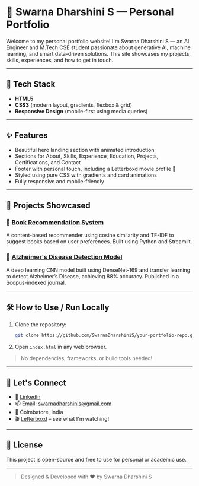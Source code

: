 # 💼 Swarna Dharshini S — Personal Portfolio

Welcome to my personal portfolio website! I'm Swarna Dharshini S — an AI Engineer and M.Tech CSE student passionate about generative AI, machine learning, and smart data-driven solutions. This site showcases my projects, skills, experiences, and how to get in touch.

---

## 🧩 Tech Stack

- **HTML5**
- **CSS3** (modern layout, gradients, flexbox & grid)
- **Responsive Design** (mobile-first using media queries)

---

## ✨ Features

- Beautiful hero landing section with animated introduction
- Sections for About, Skills, Experience, Education, Projects, Certifications, and Contact
- Footer with personal touch, including a Letterboxd movie profile 🍿
- Styled using pure CSS with gradients and card animations
- Fully responsive and mobile-friendly

---

## 🚀 Projects Showcased

### 📌 [Book Recommendation System](https://github.com/SwarnaDharshiniS/BookRecommendationSystem)
A content-based recommender using cosine similarity and TF-IDF to suggest books based on user preferences. Built using Python and Streamlit.

### 🧠 [Alzheimer's Disease Detection Model](https://github.com/SwarnaDharshiniS/alzheimers_prediction)
A deep learning CNN model built using DenseNet-169 and transfer learning to detect Alzheimer’s Disease, achieving 88% accuracy. Published in a Scopus-indexed journal.

---

## 🛠️ How to Use / Run Locally

1. Clone the repository:
   ```bash
   git clone https://github.com/SwarnaDharshiniS/your-portfolio-repo.git
   ```

2. Open `index.html` in any web browser.

> No dependencies, frameworks, or build tools needed!

---

## 🤝 Let's Connect

- 💼 [LinkedIn](https://www.linkedin.com/in/swarnadharshini)
- 📫 Email: [swarnadharshinis@gmail.com](mailto:swarnadharshinis@gmail.com)
- 📍 Coimbatore, India
- 🎬 [Letterboxd](https://letterboxd.com/SwarnaDS/) – see what I'm watching!

---

## 📄 License

This project is open-source and free to use for personal or academic use.

---

> Designed & Developed with ❤️ by Swarna Dharshini S
